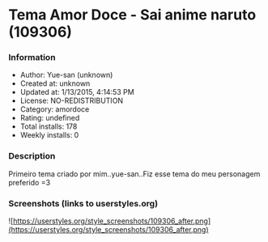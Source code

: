 # Tema Amor Doce - Sai anime naruto (109306)

### Information
- Author: Yue-san (unknown)
- Created at: unknown
- Updated at: 1/13/2015, 4:14:53 PM
- License: NO-REDISTRIBUTION
- Category: amordoce
- Rating: undefined
- Total installs: 178
- Weekly installs: 0


### Description
Primeiro tema criado por mim..yue-san..Fiz esse tema do meu personagem preferido =3


### Screenshots (links to userstyles.org)
![https://userstyles.org/style_screenshots/109306_after.png](https://userstyles.org/style_screenshots/109306_after.png)


